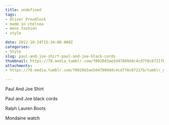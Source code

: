 ```yaml
---
title: undefined
tags:
- Oliver Proudlock
- made in chelsea
- mens fashion
- style

date: 2012-10-24T15:34:00.000Z
categories:
- Style
slug: paul-and-joe-shirt-paul-and-joe-black-cords
thumbnail: https://78.media.tumblr.com/f0020d3ae5d47809ddc4cd7f8c67217b/tumblr_mcelx7LUhm1rhrm24o1_r1_540.jpg
attachments:
- https://78.media.tumblr.com/f0020d3ae5d47809ddc4cd7f8c67217b/tumblr_mcelx7LUhm1rhrm24o1_r1_1280.jpg

---
```


Paul And Joe Shirt  

  Paul and Joe black cords 

  Ralph Lauren Boots  

  Mondaine watch
